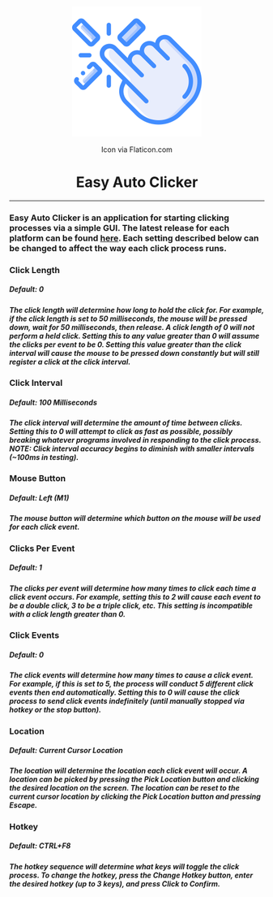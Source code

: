 <p align="center"><img src="icon.png" width="256" height="256" alt="Easy Auto Clicker Logo"></p>
<p align="center">Icon via Flaticon.com</p>

<h1 align="center">Easy Auto Clicker</h1>

---

### Easy Auto Clicker is an application for starting clicking processes via a simple GUI. The latest release for each platform can be found [here](https://github.com/CaymanFreeman/EasyAutoClicker/releases). Each setting described below can be changed to affect the way each click process runs. 

### Click Length

##### Default: 0
##### The click length will determine how long to hold the click for. For example, if the click length is set to 50 milliseconds, the mouse will be pressed down, wait for 50 milliseconds, then release. A click length of 0 will not perform a held click. Setting this to any value greater than 0 will assume the clicks per event to be 0. Setting this value greater than the click interval will cause the mouse to be pressed down constantly but will still register a click at the click interval.

### Click Interval

##### Default: 100 Milliseconds
##### The click interval will determine the amount of time between clicks. Setting this to 0 will attempt to click as fast as possible, possibly breaking whatever programs involved in responding to the click process. NOTE: Click interval accuracy begins to diminish with smaller intervals (~100ms in testing).

### Mouse Button

##### Default: Left (M1)
##### The mouse button will determine which button on the mouse will be used for each click event. 

### Clicks Per Event

##### Default: 1
##### The clicks per event will determine how many times to click each time a click event occurs. For example, setting this to 2 will cause each event to be a double click, 3 to be a triple click, etc. This setting is incompatible with a click length greater than 0.

### Click Events

##### Default: 0
##### The click events will determine how many times to cause a click event. For example, if this is set to 5, the process will conduct 5 different click events then end automatically. Setting this to 0 will cause the click process to send click events indefinitely (until manually stopped via hotkey or the stop button).

### Location

##### Default: Current Cursor Location
##### The location will determine the location each click event will occur. A location can be picked by pressing the Pick Location button and clicking the desired location on the screen. The location can be reset to the current cursor location by clicking the Pick Location button and pressing Escape.

### Hotkey

##### Default: CTRL+F8
##### The hotkey sequence will determine what keys will toggle the click process. To change the hotkey, press the Change Hotkey button, enter the desired hotkey (up to 3 keys), and press Click to Confirm.